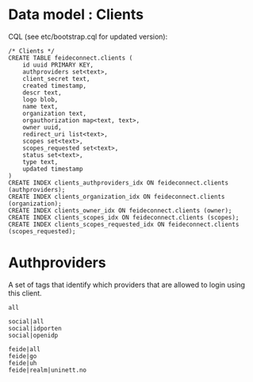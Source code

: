# Data model : Clients



CQL (see etc/bootstrap.cql for updated version):


	/* Clients */
	CREATE TABLE feideconnect.clients (
	    id uuid PRIMARY KEY,
	    authproviders set<text>,
	    client_secret text,
	    created timestamp,
	    descr text,
	    logo blob,
	    name text,
	    organization text,
	    orgauthorization map<text, text>,
	    owner uuid,
	    redirect_uri list<text>,
	    scopes set<text>,
	    scopes_requested set<text>,
	    status set<text>,
	    type text,
	    updated timestamp
	)
	CREATE INDEX clients_authproviders_idx ON feideconnect.clients (authproviders);
	CREATE INDEX clients_organization_idx ON feideconnect.clients (organization);
	CREATE INDEX clients_owner_idx ON feideconnect.clients (owner);
	CREATE INDEX clients_scopes_idx ON feideconnect.clients (scopes);
	CREATE INDEX clients_scopes_requested_idx ON feideconnect.clients (scopes_requested);



# Authproviders

A set of tags that identify which providers that are allowed to login using this client.

	all

	social|all
	social|idporten
	social|openidp

	feide|all
	feide|go
	feide|uh
	feide|realm|uninett.no




